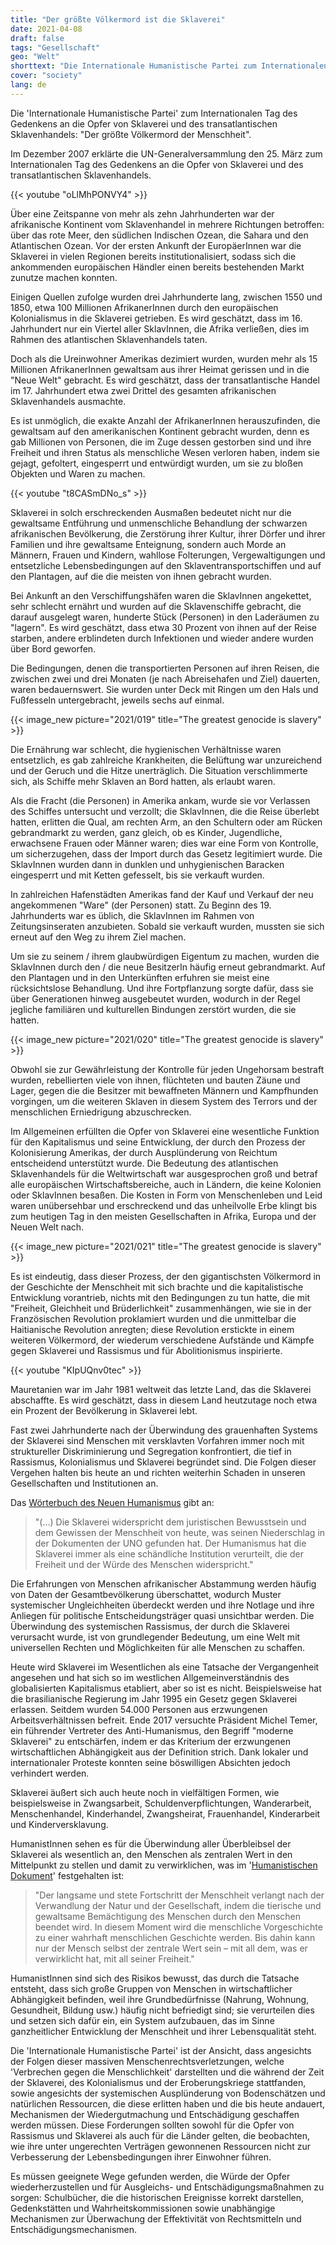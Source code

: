 ```yaml
---
title: "Der größte Völkermord ist die Sklaverei"
date: 2021-04-08
draft: false
tags: "Gesellschaft"
geo: "Welt"
shorttext: "Die Internationale Humanistische Partei zum Internationalen Tag des Gedenkens an die Opfer von Sklaverei und des transatlantischen Sklavenhandels"
cover: "society"
lang: de
---
```


Die 'Internationale Humanistische Partei' zum Internationalen Tag des Gedenkens an die Opfer von Sklaverei und des transatlantischen Sklavenhandels: "Der größte Völkermord der Menschheit".

Im Dezember 2007 erklärte die UN-Generalversammlung den 25. März zum Internationalen Tag des Gedenkens an die Opfer von Sklaverei und des transatlantischen Sklavenhandels.

{{< youtube "oLlMhPONVY4" >}}

Über eine Zeitspanne von mehr als zehn Jahrhunderten war der afrikanische Kontinent vom Sklavenhandel in mehrere Richtungen betroffen: über das rote Meer, den südlichen Indischen Ozean, die Sahara und den Atlantischen Ozean. Vor der ersten Ankunft der EuropäerInnen war die Sklaverei in vielen Regionen bereits institutionalisiert, sodass sich die ankommenden europäischen Händler einen bereits bestehenden Markt zunutze machen konnten.

Einigen Quellen zufolge wurden drei Jahrhunderte lang, zwischen 1550 und 1850, etwa 100 Millionen AfrikanerInnen durch den europäischen Kolonialismus in die Sklaverei getrieben. Es wird geschätzt, dass im 16. Jahrhundert nur ein Viertel aller SklavInnen, die Afrika verließen, dies im Rahmen des atlantischen Sklavenhandels taten.

Doch als die Ureinwohner Amerikas dezimiert wurden, wurden mehr als 15 Millionen AfrikanerInnen gewaltsam aus ihrer Heimat gerissen und in die "Neue Welt" gebracht. Es wird geschätzt, dass der transatlantische Handel im 17. Jahrhundert etwa zwei Drittel des gesamten afrikanischen Sklavenhandels ausmachte.

Es ist unmöglich, die exakte Anzahl der AfrikanerInnen herauszufinden, die gewaltsam auf den amerikanischen Kontinent gebracht wurden, denn es gab Millionen von Personen, die im Zuge dessen gestorben sind und ihre Freiheit und ihren Status als menschliche Wesen verloren haben, indem sie gejagt, gefoltert, eingesperrt und entwürdigt wurden, um sie zu bloßen Objekten und Waren zu machen.

{{< youtube "t8CASmDNo_s" >}}

Sklaverei in solch erschreckenden Ausmaßen bedeutet nicht nur die gewaltsame Entführung und unmenschliche Behandlung der schwarzen afrikanischen Bevölkerung, die Zerstörung ihrer Kultur, ihrer Dörfer und ihrer Familien und ihre gewaltsame Enteignung, sondern auch Morde an Männern, Frauen und Kindern, wahllose Folterungen, Vergewaltigungen und entsetzliche Lebensbedingungen auf den Sklaventransportschiffen und auf den Plantagen, auf die die meisten von ihnen gebracht wurden.

Bei Ankunft an den Verschiffungshäfen waren die SklavInnen angekettet, sehr schlecht ernährt und wurden auf die Sklavenschiffe gebracht, die darauf ausgelegt waren, hunderte Stück (Personen) in den Laderäumen zu "lagern". Es wird geschätzt, dass etwa 30 Prozent von ihnen auf der Reise starben, andere erblindeten durch Infektionen und wieder andere wurden über Bord geworfen.

Die Bedingungen, denen die transportierten Personen auf ihren Reisen, die zwischen zwei und drei Monaten (je nach Abreisehafen und Ziel) dauerten, waren bedauernswert. Sie wurden unter Deck mit Ringen um den Hals und Fußfesseln untergebracht, jeweils sechs auf einmal.

{{< image_new picture="2021/019" title="The greatest genocide is slavery" >}}

Die Ernährung war schlecht, die hygienischen Verhältnisse waren entsetzlich, es gab zahlreiche Krankheiten, die Belüftung war unzureichend und der Geruch und die Hitze unerträglich. Die Situation verschlimmerte sich, als Schiffe mehr Sklaven an Bord hatten, als erlaubt waren.

Als die Fracht (die Personen) in Amerika ankam, wurde sie vor Verlassen des Schiffes untersucht und verzollt; die SklavInnen, die die Reise überlebt hatten, erlitten die Qual, am rechten Arm, an den Schultern oder am Rücken gebrandmarkt zu werden, ganz gleich, ob es Kinder, Jugendliche, erwachsene Frauen oder Männer waren; dies war eine Form von Kontrolle, um sicherzugehen, dass der Import durch das Gesetz legitimiert wurde. Die SklavInnen wurden dann in dunklen und unhygienischen Baracken eingesperrt und mit Ketten gefesselt, bis sie verkauft wurden.

In zahlreichen Hafenstädten Amerikas fand der Kauf und Verkauf der neu angekommenen "Ware" (der Personen) statt. Zu Beginn des 19. Jahrhunderts war es üblich, die SklavInnen im Rahmen von Zeitungsinseraten anzubieten. Sobald sie verkauft wurden, mussten sie sich erneut auf den Weg zu ihrem Ziel machen.

Um sie zu seinem / ihrem glaubwürdigen Eigentum zu machen, wurden die SklavInnen durch den / die neue BesitzerIn häufig erneut gebrandmarkt. Auf den Plantagen und in den Unterkünften erfuhren sie meist eine rücksichtslose Behandlung. Und ihre Fortpflanzung sorgte dafür, dass sie über Generationen hinweg ausgebeutet wurden, wodurch in der Regel jegliche familiären und kulturellen Bindungen zerstört wurden, die sie hatten.

{{< image_new picture="2021/020" title="The greatest genocide is slavery" >}}

Obwohl sie zur Gewährleistung der Kontrolle für jeden Ungehorsam bestraft wurden, rebellierten viele von ihnen, flüchteten und bauten Zäune und Lager, gegen die die Besitzer mit bewaffneten Männern und Kampfhunden vorgingen, um die weiteren Sklaven in diesem System des Terrors und der menschlichen Erniedrigung abzuschrecken.

Im Allgemeinen erfüllten die Opfer von Sklaverei eine wesentliche Funktion für den Kapitalismus und seine Entwicklung, der durch den Prozess der Kolonisierung Amerikas, der durch Ausplünderung von Reichtum entscheidend unterstützt wurde. Die Bedeutung des atlantischen Sklavenhandels für die Weltwirtschaft war ausgesprochen groß und betraf alle europäischen Wirtschaftsbereiche, auch in Ländern, die keine Kolonien oder SklavInnen besaßen. Die Kosten in Form von Menschenleben und Leid waren unübersehbar und erschreckend und das unheilvolle Erbe klingt bis zum heutigen Tag in den meisten Gesellschaften in Afrika, Europa und der Neuen Welt nach.

{{< image_new picture="2021/021" title="The greatest genocide is slavery" >}}

Es ist eindeutig, dass dieser Prozess, der den gigantischsten Völkermord in der Geschichte der Menschheit mit sich brachte und die kapitalistische Entwicklung vorantrieb, nichts mit den Bedingungen zu tun hatte, die mit "Freiheit, Gleichheit und Brüderlichkeit" zusammenhängen, wie sie in der Französischen Revolution proklamiert wurden und die unmittelbar die Haitianische Revolution anregten; diese Revolution erstickte in einem weiteren Völkermord, der wiederum verschiedene Aufstände und Kämpfe gegen Sklaverei und Rassismus und für Abolitionismus inspirierte.

{{< youtube "KIpUQnv0tec" >}}

Mauretanien war im Jahr 1981 weltweit das letzte Land, das die Sklaverei abschaffte. Es wird geschätzt, dass in diesem Land heutzutage noch etwa ein Prozent der Bevölkerung in Sklaverei lebt.

Fast zwei Jahrhunderte nach der Überwindung des grauenhaften Systems der Sklaverei sind Menschen mit versklavten Vorfahren immer noch mit struktureller Diskriminierung und Segregation konfrontiert, die tief in Rassismus, Kolonialismus und Sklaverei begründet sind. Die Folgen dieser Vergehen halten bis heute an und richten weiterhin Schaden in unseren Gesellschaften und Institutionen an.

Das [Wörterbuch des Neuen Humanismus](/static/downloads/woerterbuch_des_neuen_humanismus.pdf "Wörterbuch des Humanismus") gibt an:

> "(…) Die Sklaverei widerspricht dem juristischen Bewusstsein und dem Gewissen der Menschheit von heute, was seinen Niederschlag in der Dokumenten der UNO gefunden hat. Der Humanismus hat die Sklaverei immer als eine schändliche Institution verurteilt, die der Freiheit und der Würde des Menschen widerspricht."

Die Erfahrungen von Menschen afrikanischer Abstammung werden häufig von Daten der Gesamtbevölkerung überschattet, wodurch Muster systemischer Ungleichheiten überdeckt werden und ihre Notlage und ihre Anliegen für politische Entscheidungsträger quasi unsichtbar werden. Die Überwindung des systemischen Rassismus, der durch die Sklaverei verursacht wurde, ist von grundlegender Bedeutung, um eine Welt mit universellen Rechten und Möglichkeiten für alle Menschen zu schaffen.

Heute wird Sklaverei im Wesentlichen als eine Tatsache der Vergangenheit angesehen und hat sich so im westlichen Allgemeinverständnis des globalisierten Kapitalismus etabliert, aber so ist es nicht. Beispielsweise hat die brasilianische Regierung im Jahr 1995 ein Gesetz gegen Sklaverei erlassen. Seitdem wurden 54.000 Personen aus erzwungenen Arbeitsverhältnissen befreit. Ende 2017 versuchte Präsident Michel Temer, ein führender Vertreter des Anti-Humanismus, den Begriff "moderne Sklaverei" zu entschärfen, indem er das Kriterium der erzwungenen wirtschaftlichen Abhängigkeit aus der Definition strich. Dank lokaler und internationaler Proteste konnten seine böswilligen Absichten jedoch verhindert werden.

Sklaverei äußert sich auch heute noch in vielfältigen Formen, wie beispielsweise in Zwangsarbeit, Schuldenverpflichtungen, Wanderarbeit, Menschenhandel, Kinderhandel, Zwangsheirat, Frauenhandel, Kinderarbeit und Kinderversklavung.

HumanistInnen sehen es für die Überwindung aller Überbleibsel der Sklaverei als wesentlich an, den Menschen als zentralen Wert in den Mittelpunkt zu stellen und damit zu verwirklichen, was im '[Humanistischen Dokument](/static/downloads/dokument_der_humanistischen_bewegung.pdf "DOKUMENT DER HUMANISTISCHEN BEWEGUNG")' festgehalten ist:

> "Der langsame und stete Fortschritt der Menschheit verlangt nach der Verwandlung der Natur und der Gesellschaft, indem die tierische und gewaltsame Bemächtigung des Menschen durch den Menschen beendet wird. In diesem Moment wird die menschliche Vorgeschichte zu einer wahrhaft menschlichen Geschichte werden. Bis dahin kann nur der Mensch selbst der zentrale Wert sein – mit all dem, was er verwirklicht hat, mit all seiner Freiheit."

HumanistInnen sind sich des Risikos bewusst, das durch die Tatsache entsteht, dass sich große Gruppen von Menschen in wirtschaftlicher Abhängigkeit befinden, weil ihre Grundbedürfnisse (Nahrung, Wohnung, Gesundheit, Bildung usw.) häufig nicht befriedigt sind; sie verurteilen dies und setzen sich dafür ein, ein System aufzubauen, das im Sinne ganzheitlicher Entwicklung der Menschheit und ihrer Lebensqualität steht.

Die 'Internationale Humanistische Partei' ist der Ansicht, dass angesichts der Folgen dieser massiven Menschenrechtsverletzungen, welche 'Verbrechen gegen die Menschlichkeit' darstellten und die während der Zeit der Sklaverei, des Kolonialismus und der Eroberungskriege stattfanden, sowie angesichts der systemischen Ausplünderung von Bodenschätzen und natürlichen Ressourcen, die diese erlitten haben und die bis heute andauert, Mechanismen der Wiedergutmachung und Entschädigung geschaffen werden müssen. Diese Forderungen sollten sowohl für die Opfer von Rassismus und Sklaverei als auch für die Länder gelten, die beobachten, wie ihre unter ungerechten Verträgen gewonnenen Ressourcen nicht zur Verbesserung der Lebensbedingungen ihrer Einwohner führen.

Es müssen geeignete Wege gefunden werden, die Würde der Opfer wiederherzustellen und für Ausgleichs- und Entschädigungsmaßnahmen zu sorgen: Schulbücher, die die historischen Ereignisse korrekt darstellen, Gedenkstätten und Wahrheitskommissionen sowie unabhängige Mechanismen zur Überwachung der Effektivität von Rechtsmitteln und Entschädigungsmechanismen.
